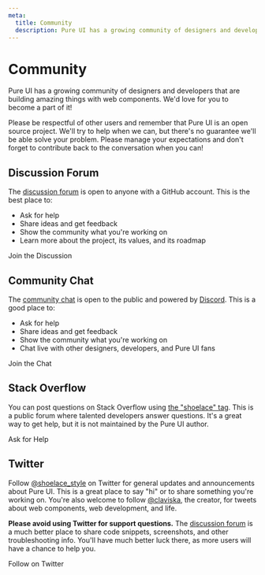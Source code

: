 ```yaml
---
meta:
  title: Community
  description: Pure UI has a growing community of designers and developers that are building amazing things with web components.
---
```


# Community

Pure UI has a growing community of designers and developers that are building amazing things with web components. We'd love for you to become a part of it!

Please be respectful of other users and remember that Pure UI is an open source project. We'll try to help when we can, but there's no guarantee we'll be able solve your problem. Please manage your expectations and don't forget to contribute back to the conversation when you can!

## Discussion Forum

The [discussion forum](https://github.com/shoelace-style/shoelace/discussions) is open to anyone with a GitHub account. This is the best place to:

- Ask for help
- Share ideas and get feedback
- Show the community what you're working on
- Learn more about the project, its values, and its roadmap

<p-button variant="primary" href="https://github.com/shoelace-style/shoelace/discussions" target="_blank">
  <p-icon name="github" slot="prefix"></p-icon>
  Join the Discussion
</p-button>

## Community Chat

The [community chat](https://discord.gg/mg8f26C) is open to the public and powered by [Discord](https://discord.com/). This is a good place to:

- Ask for help
- Share ideas and get feedback
- Show the community what you're working on
- Chat live with other designers, developers, and Pure UI fans

<p-button variant="primary" href="https://discord.gg/mg8f26C" target="_blank">
  <p-icon name="discord" slot="prefix"></p-icon>
  Join the Chat
</p-button>

## Stack Overflow

You can post questions on Stack Overflow using [the "shoelace" tag](https://stackoverflow.com/questions/tagged/shoelace). This is a public forum where talented developers answer questions. It's a great way to get help, but it is not maintained by the Pure UI author.

<p-button variant="primary" href="https://stackoverflow.com/questions/ask?tags=shoelace" target="_blank">
  <p-icon name="stack-overflow" slot="prefix"></p-icon>
  Ask for Help
</p-button>

## Twitter

Follow [@shoelace_style](https://twitter.com/shoelace_style) on Twitter for general updates and announcements about Pure UI. This is a great place to say "hi" or to share something you're working on. You're also welcome to follow [@claviska](https://twitter.com/claviska), the creator, for tweets about web components, web development, and life.

**Please avoid using Twitter for support questions.** The [discussion forum](https://github.com/shoelace-style/shoelace/discussions) is a much better place to share code snippets, screenshots, and other troubleshooting info. You'll have much better luck there, as more users will have a chance to help you.

<p-button variant="primary" href="https://twitter.com/shoelace_style" target="_blank">
  <p-icon name="twitter" slot="prefix"></p-icon>
  Follow on Twitter
</p-button>
